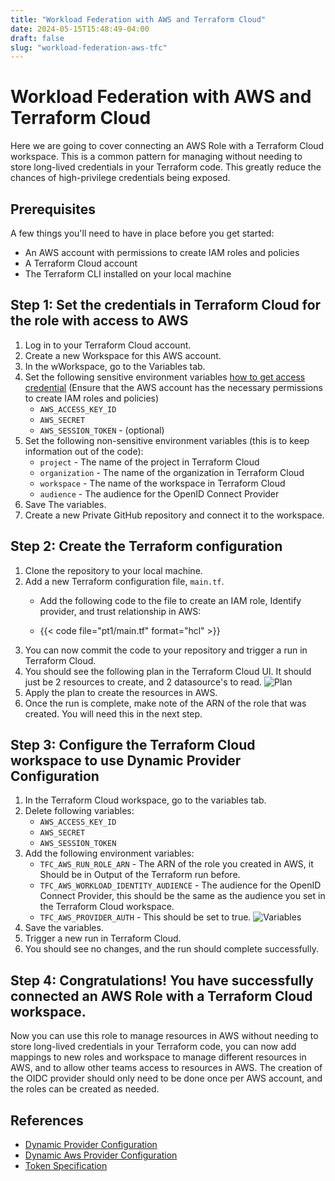 ```yaml
---
title: "Workload Federation with AWS and Terraform Cloud"
date: 2024-05-15T15:48:49-04:00
draft: false
slug: "workload-federation-aws-tfc"
---
```


# Workload Federation with AWS and Terraform Cloud

Here we are going to cover connecting an AWS Role with a Terraform Cloud workspace. This is a common pattern for managing
without needing to store long-lived credentials in your Terraform code. This greatly reduce the chances of high-privilege credentials being exposed.

## Prerequisites

A few things you'll need to have in place before you get started:
- An AWS account with permissions to create IAM roles and policies
- A Terraform Cloud account
- The Terraform CLI installed on your local machine

## Step 1: Set the credentials in Terraform Cloud for the role with access to AWS

1. Log in to your Terraform Cloud account.
2. Create a new Workspace for this AWS account.
3. In the wWorkspace, go to the Variables tab.
4. Set the following sensitive environment variables [how to get access credential](https://docs.aws.amazon.com/keyspaces/latest/devguide/access.credentials.html) (Ensure that the AWS account has the necessary permissions to create IAM roles and policies)
   - `AWS_ACCESS_KEY_ID`
   - `AWS_SECRET`
   - `AWS_SESSION_TOKEN` - (optional) 
5. Set the following non-sensitive environment variables (this is to keep information out of the code):
   - `project` - The name of the project in Terraform Cloud
   - `organization` - The name of the organization in Terraform Cloud
   - `workspace` - The name of the workspace in Terraform Cloud
   - `audience` - The audience for the OpenID Connect Provider
6. Save The variables.
7. Create a new Private GitHub repository and connect it to the workspace.

## Step 2: Create the Terraform configuration
1. Clone the repository to your local machine.
2. Add a new Terraform configuration file, `main.tf`.
   - Add the following code to the file to create an IAM role, Identify provider, and trust relationship in AWS:
           
   - {{< code file="pt1/main.tf" format="hcl" >}}
3. You can now commit the code to your repository and trigger a run in Terraform Cloud.
4. You should see the following plan in the Terraform Cloud UI. It should just be 2 resources to create, and 2 datasource's to read.
   ![Plan](/images/workload-federation-aws-tfc/Plan.png)
5. Apply the plan to create the resources in AWS.
6. Once the run is complete, make note of the ARN of the role that was created. You will need this in the next step.

## Step 3: Configure the Terraform Cloud workspace to use Dynamic Provider Configuration
1. In the Terraform Cloud workspace, go to the variables tab.
2. Delete following variables:
   - `AWS_ACCESS_KEY_ID`
   - `AWS_SECRET`
   - `AWS_SESSION_TOKEN`
3. Add the following environment variables:
   - `TFC_AWS_RUN_ROLE_ARN` - The ARN of the role you created in AWS, it Should be in Output of the Terraform run before.
   - `TFC_AWS_WORKLOAD_IDENTITY_AUDIENCE` - The audience for the OpenID Connect Provider, this should be the same as the audience you set in the Terraform Cloud workspace.
   - `TFC_AWS_PROVIDER_AUTH` - This should be set to true.
   ![Variables](/images/workload-federation-aws-tfc/dynamic-provider-variables.png)
4. Save the variables.
5. Trigger a new run in Terraform Cloud.
6. You should see no changes, and the run should complete successfully.

## Step 4: Congratulations! You have successfully connected an AWS Role with a Terraform Cloud workspace.

Now you can use this role to manage resources in AWS without needing to store long-lived credentials in your Terraform code, you can now add mappings to new roles
and workspace to manage different resources in AWS, and to allow other teams access to resources in AWS. The creation of the OIDC provider should only need to be done once per AWS
account, and the roles can be created as needed.


## References
- [Dynamic Provider Configuration](https://www.terraform.io/docs/language/providers/configuration.html#dynamic-provider-configuration)
- [Dynamic Aws Provider Configuration](https://developer.hashicorp.com/terraform/cloud-docs/workspaces/dynamic-provider-credentials/aws-configuration)
- [Token Specification](https://developer.hashicorp.com/terraform/cloud-docs/workspaces/dynamic-provider-credentials/workload-identity-tokens#token-specification)

